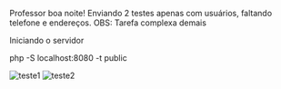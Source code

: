 Professor boa noite!
Enviando 2 testes apenas com usuários, faltando telefone e endereços.
OBS: Tarefa complexa demais

Iniciando o servidor

php -S localhost:8080 -t public

![teste1](https://user-images.githubusercontent.com/42076192/116327152-7c796780-a79c-11eb-9efd-07c6f3639a8b.png)
![teste2](https://user-images.githubusercontent.com/42076192/116327157-7e432b00-a79c-11eb-92e2-1bcdfe68704a.png)
